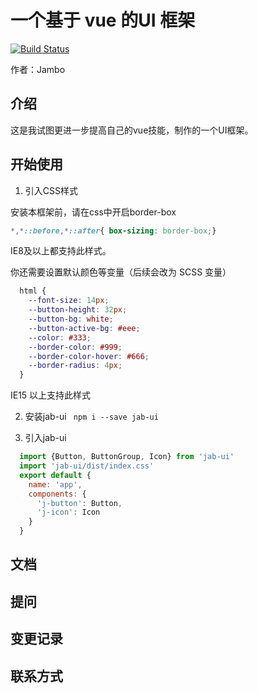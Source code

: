 # 一个基于 vue 的UI 框架
[![Build Status](https://travis-ci.org/jambo0624/JaB-UI.svg?branch=master)](https://travis-ci.org/jambo0624/JaB-UI)

 作者：Jambo

## 介绍

这是我试图更进一步提高自己的vue技能，制作的一个UI框架。

## 开始使用

1. 引入CSS样式

安装本框架前，请在css中开启border-box
``` css
*,*::before,*::after{ box-sizing: border-box;}
```
IE8及以上都支持此样式。

你还需要设置默认颜色等变量（后续会改为 SCSS 变量）
``` css
  html {
    --font-size: 14px;
    --button-height: 32px;
    --button-bg: white;
    --button-active-bg: #eee;
    --color: #333;
    --border-color: #999;
    --border-color-hover: #666;
    --border-radius: 4px;
  }
```
IE15 以上支持此样式

2. 安装jab-ui
` npm i --save jab-ui`

3. 引入jab-ui
``` js
  import {Button, ButtonGroup, Icon} from 'jab-ui'
  import 'jab-ui/dist/index.css'
  export default {
    name: 'app',
    components: {
      'j-button': Button,
      'j-icon': Icon
    }
  }
```

## 文档
## 提问
## 变更记录
## 联系方式
